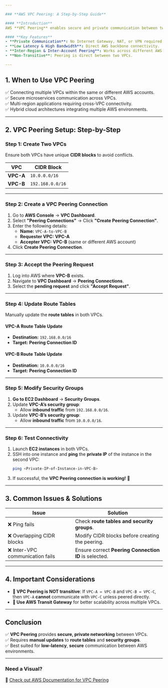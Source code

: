 ```yaml
---

### **AWS VPC Peering: A Step-by-Step Guide**

#### **Introduction**
AWS **VPC Peering** enables secure and private communication between two VPCs as if they were on the same network.

#### **Key Features**
- **Private Communication**: No Internet Gateway, NAT, or VPN required.
- **Low Latency & High Bandwidth**: Direct AWS backbone connectivity.
- **Inter-Region & Inter-Account Peering**: Works across different AWS accounts and regions.
- **Non-Transitive**: Peering is direct between two VPCs.

---
```


## **1. When to Use VPC Peering**
✅ Connecting multiple VPCs within the same or different AWS accounts.  
✅ Secure microservices communication across VPCs.  
✅ Multi-region applications requiring cross-VPC connectivity.  
✅ Hybrid cloud architectures integrating multiple AWS environments.  

---

## **2. VPC Peering Setup: Step-by-Step**

### **Step 1: Create Two VPCs**
Ensure both VPCs have unique **CIDR blocks** to avoid conflicts.

| VPC | CIDR Block |
|------|------------|
| **VPC-A** | `10.0.0.0/16` |
| **VPC-B** | `192.168.0.0/16` |

---

### **Step 2: Create a VPC Peering Connection**
1. Go to **AWS Console** → **VPC Dashboard**.
2. Select **"Peering Connections"** → Click **"Create Peering Connection"**.
3. Enter the following details:
   - **Name:** `VPC-A-to-VPC-B`
   - **Requester VPC:** **VPC-A**
   - **Accepter VPC:** **VPC-B** (same or different AWS account)
4. Click **Create Peering Connection**.

---

### **Step 3: Accept the Peering Request**
1. Log into AWS where **VPC-B** exists.
2. Navigate to **VPC Dashboard** → **Peering Connections**.
3. Select the **pending request** and click **"Accept Request"**.

---

### **Step 4: Update Route Tables**
Manually update the **route tables** in both VPCs.

#### **VPC-A Route Table Update**
- **Destination:** `192.168.0.0/16`
- **Target:** **Peering Connection ID**

#### **VPC-B Route Table Update**
- **Destination:** `10.0.0.0/16`
- **Target:** **Peering Connection ID**

---

### **Step 5: Modify Security Groups**
1. **Go to EC2 Dashboard** → **Security Groups**.
2. Update **VPC-A’s security group**:
   - Allow **inbound traffic** from `192.168.0.0/16`.
3. Update **VPC-B’s security group**:
   - Allow **inbound traffic** from `10.0.0.0/16`.

---

### **Step 6: Test Connectivity**
1. Launch **EC2 instances** in both VPCs.
2. SSH into one instance and **ping** the **private IP** of the instance in the second VPC:
   ```bash
   ping <Private-IP-of-Instance-in-VPC-B>
   ```
3. If successful, the **VPC Peering connection is working!** 🎉

---

## **3. Common Issues & Solutions**
| Issue | Solution |
|--------|-------------|
| ❌ Ping fails | Check **route tables and security groups**. |
| ❌ Overlapping CIDR blocks | Modify CIDR blocks before creating the peering. |
| ❌ Inter-VPC communication fails | Ensure correct **Peering Connection ID** is selected. |

---

## **4. Important Considerations**
- **🚫 VPC Peering is NOT transitive**: If `VPC-A ↔ VPC-B` and `VPC-B ↔ VPC-C`, then `VPC-A` **cannot** communicate with `VPC-C` unless peered directly.
- **🔀 Use AWS Transit Gateway** for better scalability across multiple VPCs.

---

## **Conclusion**
✅ **VPC Peering** provides **secure, private networking** between VPCs.  
✅ Requires **manual updates** to **route tables** and **security groups**.  
✅ Best suited for **low-latency**, **secure** communication between AWS environments.  

---

### **Need a Visual?**
📌 [Check out AWS Documentation for VPC Peering](https://docs.aws.amazon.com/vpc/latest/peering/what-is-vpc-peering.html)  


